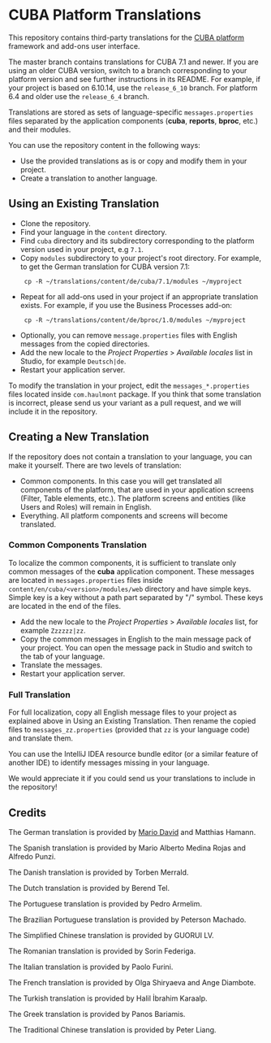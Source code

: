 # CUBA Platform Translations

This repository contains third-party translations for the <a href="https://www.cuba-platform.com" target="_blank">CUBA platform</a> framework and add-ons user interface. 

The master branch contains translations for CUBA 7.1 and newer. If you are using an older CUBA version, switch to a branch corresponding to your platform version and see further instructions in its README. For example, if your project is based on 6.10.14, use the `release_6_10` branch. For platform 6.4 and older use the `release_6_4` branch.

Translations are stored as sets of language-specific `messages.properties` files separated by the application components (**cuba**, **reports**, **bproc**, etc.) and their modules.

You can use the repository content in the following ways:

- Use the provided translations as is or copy and modify them in your project.
- Create a translation to another language.

## Using an Existing Translation

- Clone the repository.
- Find your language in the `content` directory.
- Find `cuba` directory and its subdirectory corresponding to the platform version used in your project, e.g `7.1`.
- Copy `modules` subdirectory to your project's root directory. For example, to get the German translation for CUBA version 7.1:
    ```shell script
     cp -R ~/translations/content/de/cuba/7.1/modules ~/myproject
    ```
- Repeat for all add-ons used in your project if an appropriate translation exists. For example, if you use the Business Processes add-on:
    ```shell script
     cp -R ~/translations/content/de/bproc/1.0/modules ~/myproject
    ```
- Optionally, you can remove `message.properties` files with English messages from the copied directories.
- Add the new locale to the _Project Properties_ > _Available locales_ list in Studio, for example `Deutsch|de`.
- Restart your application server.

To modify the translation in your project, edit the `messages_*.properties` files located inside `com.haulmont` package. If you think that some translation is incorrect, please send us your variant as a pull request, and we will include it in the repository.

## Creating a New Translation

If the repository does not contain a translation to your language, you can make it yourself. There are two levels of translation: 

- Common components. In this case you will get translated all components of the platform, that are used in your application screens (Filter, Table elements, etc.). The platform screens and entities (like Users and Roles) will remain in English.
- Everything. All platform components and screens will become translated.

### Common Components Translation

To localize the common components, it is sufficient to translate only common messages of the **cuba** application component. These messages are located in `messages.properties` files inside `content/en/cuba/<version>/modules/web` directory and have simple keys. Simple key is a key without a path part separated by "/" symbol. These keys are located in the end of the files.

- Add the new locale to the _Project Properties_ > _Available locales_ list, for example `Zzzzzz|zz`.
- Copy the common messages in English to the main message pack of your project. You can open the message pack in Studio and switch to the tab of your language.
- Translate the messages.
- Restart your application server.

### Full Translation

For full localization, copy all English message files to your project as explained above in Using an Existing Translation. Then rename the copied files to `messages_zz.properties` (provided that `zz` is your language code) and translate them.
 
You can use the IntelliJ IDEA resource bundle editor (or a similar feature of another IDE) to identify messages missing in your language.

We would appreciate it if you could send us your translations to include in the repository!

## Credits

The German translation is provided by <a href="http://www.road-to-cuba-and-beyond.com/" target="_blank">Mario David</a> and Matthias Hamann.

The Spanish translation is provided by Mario Alberto Medina Rojas and Alfredo Punzi.

The Danish translation is provided by Torben Merrald.

The Dutch translation is provided by Berend Tel.

The Portuguese translation is provided by Pedro Armelim.

The Brazilian Portuguese translation is provided by Peterson Machado.

The Simplified Chinese translation is provided by GUORUI LV.

The Romanian translation is provided by Sorin Federiga.

The Italian translation is provided by Paolo Furini.

The French translation is provided by Olga Shiryaeva and Ange Diambote.

The Turkish translation is provided by Halil İbrahim Karaalp.

The Greek translation is provided by Panos Bariamis.

The Traditional Chinese translation is provided by Peter Liang.